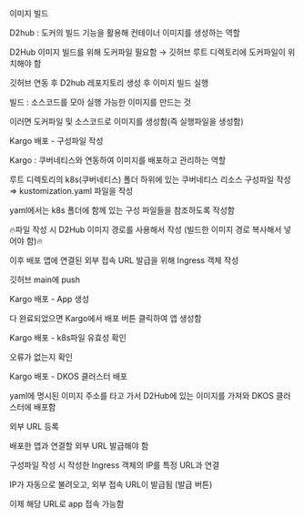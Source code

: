 이미지 빌드





D2hub : 도커의 빌드 기능을 활용해 컨테이너 이미지를 생성하는 역할



D2Hub 이미지 빌드를 위해 도커파일 필요함 → 깃허브 루트 디렉토리에 도커파일이 위치해야 함



깃허브 연동 후 D2hub 레포지토리 생성 후 이미지 빌드 실행



빌드 : 소스코드를 모아 실행 가능한 이미지를 만드는 것



이러면 도커파일 및 소스코드로 이미지를 생성함(즉 실행파일을 생성함)





Kargo 배포 - 구성파일 작성





Kargo : 쿠버네티스와 연동하여 이미지를 배포하고 관리하는 역할



루트 디렉토리의 k8s(쿠버네티스) 폴더 하위에 있는 쿠버네티스 리소스 구성파일 작성 ⇒ kustomization.yaml 파일을 작성



yaml에서는 k8s 폴더에 함께 있는 구성 파일들을 참조하도록 작성함



🔥파일 작성 시 D2Hub 이미지 경로를 사용해서 작성 (빌드한 이미지 경로 복사해서 넣어야 함)🔥



이후 배포 앱에 연결된 외부 접속 URL 발급을 위해 Ingress 객체 작성



깃허브 main에 push





Kargo 배포 - App 생성





다 완료되었으면 Kargo에서 배포 버튼 클릭하여 앱 생성함





Kargo 배포 - k8s파일 유효성 확인





오류가 없는지 확인





Kargo 배포 - DKOS 클러스터 배포





yaml에 명시된 이미지 주소를 타고 가서 D2Hub에 있는 이미지를 가져와 DKOS 클러스터에 배포함





외부 URL 등록





배포한 앱과 연결할 외부 URL 발급해야 함



구성파일 작성 시 작성한 Ingress 객체의 IP를 특정 URL과 연결



IP가 자동으로 불려오고, 외부 접속 URL이 발급됨 (발급 버튼)



이제 해당 URL로 app 접속 가능함

